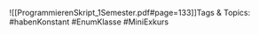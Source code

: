 
![[ProgrammierenSkript_1Semester.pdf#page=133]]Tags & Topics:
   #habenKonstant
   #EnumKlasse
   #MiniExkurs